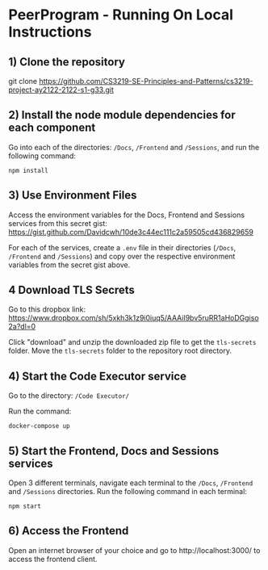 # PeerProgram - Running On Local Instructions

## 1) Clone the repository

git clone https://github.com/CS3219-SE-Principles-and-Patterns/cs3219-project-ay2122-2122-s1-g33.git 

## 2) Install the node module dependencies for each component

Go into each of the directories: `/Docs`, `/Frontend` and `/Sessions`, and run the following command:

```console
npm install
```

## 3) Use Environment Files

Access the environment variables for the Docs, Frontend and Sessions services from this secret gist: https://gist.github.com/Davidcwh/10de3c44ec111c2a59505cd436829659

For each of the services, create a `.env` file in their directories (`/Docs`, `/Frontend` and `/Sessions`) and copy over the respective environment variables from the secret gist above.

## 4 Download TLS Secrets

Go to this dropbox link: https://www.dropbox.com/sh/5xkh3k1z9i0iuq5/AAAiI9bv5ruRR1aHoDGgiso2a?dl=0

Click "download" and unzip the downloaded zip file to get the `tls-secrets` folder. Move the `tls-secrets` folder to the repository root directory.

## 4) Start the Code Executor service

Go to the directory: `/Code Executor/`

Run the command: 

```console
docker-compose up
```

## 5) Start the Frontend, Docs and Sessions services

Open 3 different terminals, navigate each terminal to the `/Docs`, `/Frontend` and `/Sessions` directories. Run the following command in each terminal:

```console
npm start
```

## 6) Access the Frontend

 Open an internet browser of your choice and go to http://localhost:3000/ to access the frontend client.
